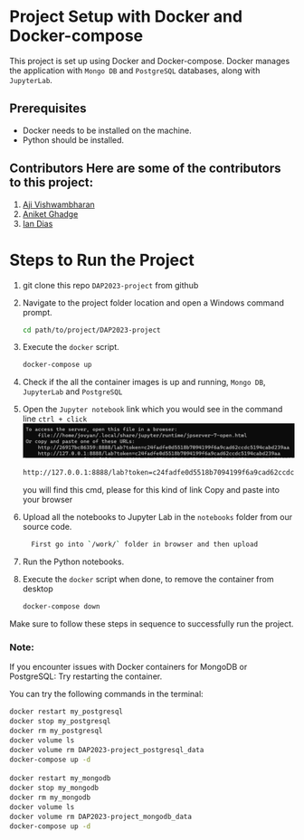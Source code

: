 # Project Setup with Docker and Docker-compose

This project is set up using Docker and Docker-compose. Docker manages the application with `Mongo DB` and `PostgreSQL` databases, along with `JupyterLab`.

## Prerequisites
- Docker needs to be installed on the machine.
- Python should be installed.

## Contributors Here are some of the contributors to this project: 
1. [Aji Vishwambharan](https://github.com/ajivishnci)
2. [Aniket Ghadge](https://github.com/AniketLL)
3. [Ian Dias](https://github.com/Ian3000Dias)

# Steps to Run the Project

1. git clone this repo `DAP2023-project` from github

2. Navigate to the project folder location and open a Windows command prompt.

    ```bash
    cd path/to/project/DAP2023-project
    ```

3. Execute the `docker` script.

    ```bash
    docker-compose up
    ```

4. Check if the all the container images is up and running, `Mongo DB`, `JupyterLab` and `PostgreSQL`

5. Open the `Jupyter notebook` link which you would see in the command line `ctrl + click`
![Alt text](image.png)
    ```bash
    http://127.0.0.1:8888/lab?token=c24fadfe0d5518b7094199f6a9cad62ccdc5194cabd239aa
    ```
    you will find this cmd, please for this kind of link
    Copy and paste into your browser
6. Upload all the notebooks to Jupyter Lab in the `notebooks`  folder from our source code.
    ```bash
      First go into `/work/` folder in browser and then upload
    ```
7. Run the Python notebooks.

8. Execute the `docker` script when done, to remove the container from desktop

    ```bash
    docker-compose down
    ```

Make sure to follow these steps in sequence to successfully run the project.

### Note:
If you encounter issues with Docker containers for MongoDB or PostgreSQL:
Try restarting the container.

You can try the following commands in the terminal:

```bash
docker restart my_postgresql
docker stop my_postgresql
docker rm my_postgresql
docker volume ls
docker volume rm DAP2023-project_postgresql_data
docker-compose up -d

docker restart my_mongodb
docker stop my_mongodb
docker rm my_mongodb
docker volume ls
docker volume rm DAP2023-project_mongodb_data
docker-compose up -d
```